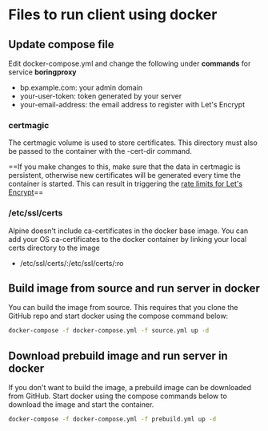 # Files to run client using docker

## Update compose file

Edit docker-compose.yml and change the following under **commands** for service **boringproxy**
- bp.example.com: your admin domain
- your-user-token: token generated by your server
- your-email-address: the email address to register with Let's Encrypt

### certmagic

The certmagic volume is used to store certificates. This directory must also be passed to the container with the -cert-dir command.

==If you make changes to this, make sure that the data in certmagic is persistent, otherwise new certificates will be generated every time the container is started. This can result in triggering the [rate limits for Let's Encrypt](https://letsencrypt.org/docs/rate-limits/)==

### /etc/ssl/certs
Alpine doesn't include ca-certificates in the docker base image. You can add your OS ca-certificates to the docker container by linking your local certs directory to the image
- /etc/ssl/certs/:/etc/ssl/certs/:ro

## Build image from source and run server in docker
You can build the image from source. This requires that you clone the GitHub repo and start docker using the compose command below:

```bash
docker-compose -f docker-compose.yml -f source.yml up -d
```

## Download prebuild image and run server in docker
If you don't want to build the image, a prebuild image can be downloaded from GitHub. Start docker using the compose commands below to download the image and start the container.

```bash
docker-compose -f docker-compose.yml -f prebuild.yml up -d
```